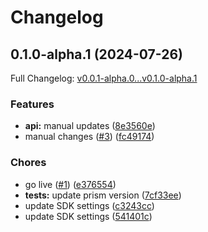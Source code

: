 # Changelog

## 0.1.0-alpha.1 (2024-07-26)

Full Changelog: [v0.0.1-alpha.0...v0.1.0-alpha.1](https://github.com/meorphis/test-repo-11/compare/v0.0.1-alpha.0...v0.1.0-alpha.1)

### Features

* **api:** manual updates ([8e3560e](https://github.com/meorphis/test-repo-11/commit/8e3560e75f13f9e868574d7912fa965e490af45a))
* manual changes ([#3](https://github.com/meorphis/test-repo-11/issues/3)) ([fc49174](https://github.com/meorphis/test-repo-11/commit/fc49174daf25cef025c0e4bbd502304112fba828))


### Chores

* go live ([#1](https://github.com/meorphis/test-repo-11/issues/1)) ([e376554](https://github.com/meorphis/test-repo-11/commit/e376554b817e16bf4d8bda8928a434f02aa1ab12))
* **tests:** update prism version ([7cf33ee](https://github.com/meorphis/test-repo-11/commit/7cf33ee75f4508a077c548a5acb472326d18abc2))
* update SDK settings ([c3243cc](https://github.com/meorphis/test-repo-11/commit/c3243ccda260c31b0ebddbedb7342108850713b2))
* update SDK settings ([541401c](https://github.com/meorphis/test-repo-11/commit/541401c1cb2d60a964b5d7560dfb7a5068ef37a6))
